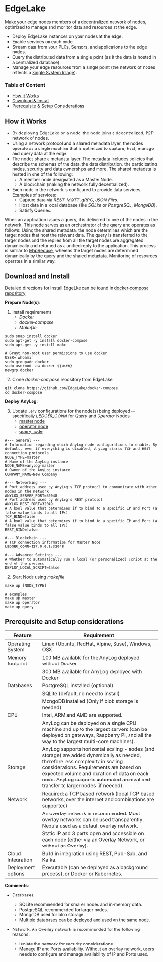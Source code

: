 # EdgeLake

Make your edge nodes members of a decentralized network of nodes, optimized to manage and monitor data and resources at the edge.
* Deploy EdgeLake instances on your nodes at the edge. 
* Enable services on each node. 
* Stream data from your PLCs, Sensors, and applications to the edge nodes. 
* Query the distributed data from a single point (as if the data is hosted in a centralized database). 
* Manage your edge resources from a single point (the network of nodes reflects a [Single System Image](https://en.wikipedia.org/wiki/Single_system_image)).

### Table of Content
* [How it Works](#how-it-works)
* [Download & Install](#download-and-install)
* [Prerequisite & Setup Considerations](#prerequisite-and-setup-considerations)


## How it Works
* By deploying EdgeLake on a node, the node joins a decentralized, P2P network of nodes.
* Using a network protocol and a shared metadata layer, the nodes operate as a single machine that is optimized to capture, host, manage and query data at the edge. 
* The nodes share a metadata layer. The metadata includes policies that describe the schemas of the data, the data distribution, the participating nodes, security and data ownerships and more. 
The shared metadata is hosted in one of the following:
  * A member node designated as a Master Node.
  * A blockchain (making the network fully decentralized).
* Each node in the network is configured to provide data services. Examples of services:
  * Capture data via _REST_, _MQTT_, _gRPC_, _JSON Files_.
  * Host data in a local database (like _SQLite_ or _PostgreSQL_, _MongoDB_).
  * Satisfy Queries.

When an application issues a query, it is delivered to one of the nodes in the network. This node serves as an orchestrator of the query and operates as follows:
Using the shared metadata, the node determines which are the target nodes that host the relevant data. The query is transferred to the target nodes and the replies from all the target nodes are aggregated dynamically and returned as a unified reply to the application. 
This process is similar to [MapReduce](https://en.wikipedia.org/wiki/MapReduce), whereas the target nodes are determined dynamically by the query and the shared metadata. Monitoring of resources operates in a similar way.

## Download and Install

Detailed directions for Install EdgeLke can be found in [docker-compose repository](https://github.com/EdgeLake/docker-compose)

**Prepare Node(s)**:
1. Install requirements
   * _Docker_
   * _docker-compose_
   * _Makefile_
```shell
sudo snap install docker
sudo apt-get -y install docker-compose 
sudo apt-get -y install make
 
# Grant non-root user permissions to use docker
USER=`whoami` 
sudo groupadd docker 
sudo usermod -aG docker ${USER} 
newgrp docker
```

2. Clone _docker-compose_ repository from EdgeLake
```shell
git clone https://github.com/EdgeLake/docker-compose
cd docker-compose
```

**Deploy AnyLog**:

3. Update `.env` configurations for the node(s) being deployed -- specifically _LEDGER_CONN_ for _Query_ and _Operator_ Nodes  
   * [master node](https://github.com/EdgeLake/docker-compose/tree/main/docker_makefile/edgelake_master.env)
   * [operator node](https://github.com/EdgeLake/docker-compose/tree/main/docker_makefile/edgelake_operator.env)
   * [query node](https://github.com/EdgeLake/docker-compose/tree/main/docker_makefile/edgelake_query.env)

```dotenv
#--- General ---
# Information regarding which AnyLog node configurations to enable. By default, even if everything is disabled, AnyLog starts TCP and REST connection protocols
NODE_TYPE=master
# Name of the AnyLog instance
NODE_NAME=anylog-master
# Owner of the AnyLog instance
COMPANY_NAME=New Company

#--- Networking ---
# Port address used by AnyLog's TCP protocol to communicate with other nodes in the network
ANYLOG_SERVER_PORT=32048
# Port address used by AnyLog's REST protocol
ANYLOG_REST_PORT=32049
# A bool value that determines if to bind to a specific IP and Port (a false value binds to all IPs)
TCP_BIND=false
# A bool value that determines if to bind to a specific IP and Port (a false value binds to all IPs)
REST_BIND=false

#--- Blockchain ---
# TCP connection information for Master Node
LEDGER_CONN=127.0.0.1:32048

#--- Advanced Settings ---
# Whether to automatically run a local (or personalized) script at the end of the process
DEPLOY_LOCAL_SCRIPT=false
```

2. Start Node using _makefile_
```shell
make up [NODE_TYPE]

# examples
make up master
make up operator
make up query
```

## Prerequisite and Setup considerations
| Feature               | Requirement  |
| --------------------- | ------------| 
| Operating System      | Linux (Ubuntu, RedHat, Alpine, Suse), Windows, OSX |
| Memory footprint      | 100 MB available for the AnyLog deployed without Docker |
|                       | 300 MB available for AnyLog deployed with Docker |
| Databases             | PostgreSQL installed (optional) |
|                       | SQLite (default, no need to install) |
|                       | MongoDB installed (Only if blob storage is needed) |
| CPU                   | Intel, ARM and AMD are supported. |
|                       | AnyLog can be deployed on a single CPU machine and up to the largest servers (can be deployed on gateways, Raspberry PI, and all the way to the largest multi-core machines).|
| Storage               | AnyLog supports horizontal scaling - nodes (and storage) are added dynamically as needed, therefore less complexity in scaling considerations. Requirements are based on expected volume and duration of data on each node. AnyLog supports automated archival and transfer to larger nodes (if needed). |
| Network               | Required: a TCP based network (local TCP based networks, over the internet and combinations are supported) |
|                       | An overlay network is recommended. Most overlay networks can be used transparently. Nebula used as a default overlay network. |
|                       | Static IP and 3 ports open and accessible on each node (either via an Overlay Network, or without an Overlay). |
| Cloud Integration     | Build in integration using REST, Pub-Sub, and Kafka. |
| Deployment options    | Executable (can be deployed as a background process), or Docker or Kubernetes. |


**Comments**:
* Databases: 
  - SQLite recommended for smaller nodes and in-memory data.
  - PostgreSQL recommended for larger nodes.
  - MongoDB used for blob storage.
  - Multiple databases can be deployed and used on the same node.
    
* Network:
    An Overlay network is recommended for the following reasons:
    - Isolate the network for security considerations.
    - Manage IP and Ports availability. Without an overlay network, users needs to configure and manage availability 
      of IP and Ports used.
